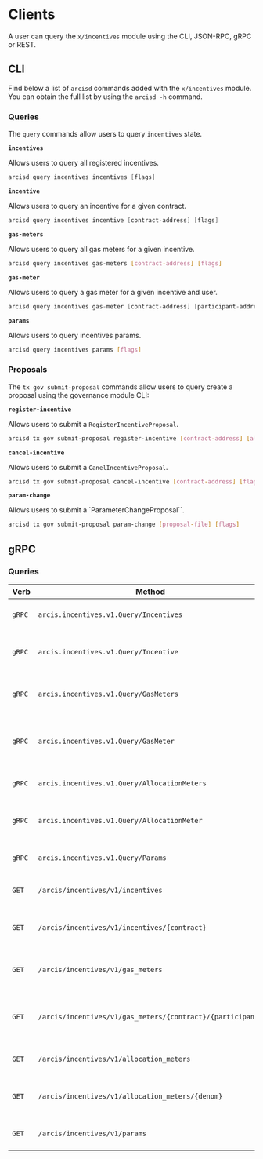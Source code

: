 <!--
order: 8
-->

# Clients

A user can query the `x/incentives` module using the CLI, JSON-RPC, gRPC or REST.

## CLI

Find below a list of `arcisd` commands added with the `x/incentives` module. You can obtain the full list by using the `arcisd -h` command.

### Queries

The `query` commands allow users to query `incentives` state.

**`incentives`**

Allows users to query all registered incentives.

```go
arcisd query incentives incentives [flags]
```

**`incentive`**

Allows users to query an incentive for a given contract.

```go
arcisd query incentives incentive [contract-address] [flags]
```

**`gas-meters`**

Allows users to query all gas meters for a given incentive.

```bash
arcisd query incentives gas-meters [contract-address] [flags]
```

**`gas-meter`**

Allows users to query a gas meter for a given incentive and user.

```go
arcisd query incentives gas-meter [contract-address] [participant-address] [flags]
```

**`params`**

Allows users to query incentives params.

```bash
arcisd query incentives params [flags]
```

### Proposals

The `tx gov submit-proposal` commands allow users to query create a proposal using the governance module CLI:

**`register-incentive`**

Allows users to submit a `RegisterIncentiveProposal`.

```bash
arcisd tx gov submit-proposal register-incentive [contract-address] [allocation] [epochs] [flags]
```

**`cancel-incentive`**

Allows users to submit a `CanelIncentiveProposal`.

```bash
arcisd tx gov submit-proposal cancel-incentive [contract-address] [flags]
```

**`param-change`**

Allows users to submit a `ParameterChangeProposal``.

```bash
arcisd tx gov submit-proposal param-change [proposal-file] [flags]
```

## gRPC

### Queries

| Verb   | Method                                                     | Description                                   |
| ------ | ---------------------------------------------------------- | --------------------------------------------- |
| `gRPC` | `arcis.incentives.v1.Query/Incentives`                     | Gets all registered incentives                |
| `gRPC` | `arcis.incentives.v1.Query/Incentive`                      | Gets incentive for a given contract           |
| `gRPC` | `arcis.incentives.v1.Query/GasMeters`                      | Gets gas meters for a given incentive         |
| `gRPC` | `arcis.incentives.v1.Query/GasMeter`                       | Gets gas meter for a given incentive and user |
| `gRPC` | `arcis.incentives.v1.Query/AllocationMeters`               | Gets all allocation meters                    |
| `gRPC` | `arcis.incentives.v1.Query/AllocationMeter`                | Gets allocation meter for a denom             |
| `gRPC` | `arcis.incentives.v1.Query/Params`                         | Gets incentives params                        |
| `GET`  | `/arcis/incentives/v1/incentives`                          | Gets all registered incentives                |
| `GET`  | `/arcis/incentives/v1/incentives/{contract}`               | Gets incentive for a given contract           |
| `GET`  | `/arcis/incentives/v1/gas_meters`                          | Gets gas meters for a given incentive         |
| `GET`  | `/arcis/incentives/v1/gas_meters/{contract}/{participant}` | Gets gas meter for a given incentive and user |
| `GET`  | `/arcis/incentives/v1/allocation_meters`                   | Gets all allocation meters                    |
| `GET`  | `/arcis/incentives/v1/allocation_meters/{denom}`           | Gets allocation meter for a denom             |
| `GET`  | `/arcis/incentives/v1/params`                              | Gets incentives params                        |
